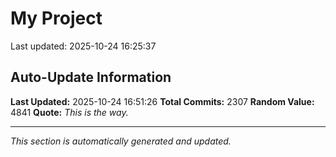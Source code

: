 # My Project


Last updated: 2025-10-24 16:25:37










































































































































































































































































































































































































































































































































































































































































































































































































































































































































































































































































































































































































































































































































































































































































































































































































































































































































































































































































































































































































































































































































































































































































































































































































































































































































































































































































































































































































## Auto-Update Information

**Last Updated:** 2025-10-24 16:51:26
**Total Commits:** 2307
**Random Value:** 4841
**Quote:** _This is the way._

---
_This section is automatically generated and updated._